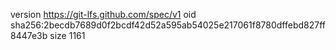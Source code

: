 version https://git-lfs.github.com/spec/v1
oid sha256:2becdb7689d0f2bcdf42d52a595ab54025e217061f8780dffebd827ff8447e3b
size 1161

